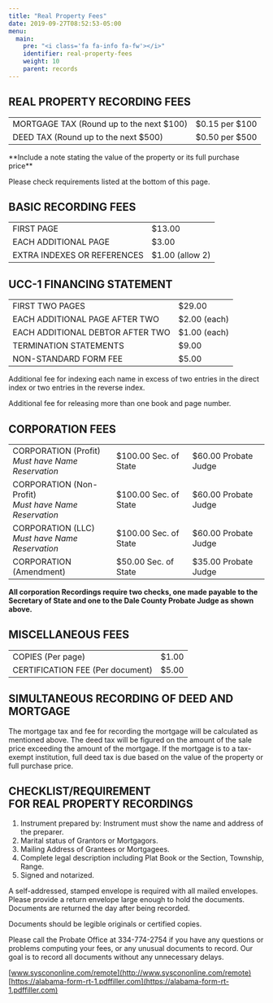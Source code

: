 ```yaml
---
title: "Real Property Fees"
date: 2019-09-27T08:52:53-05:00
menu:
  main:
    pre: "<i class='fa fa-info fa-fw'></i>"
    identifier: real-property-fees
    weight: 10
    parent: records
---
```

## REAL PROPERTY RECORDING FEES

|                                             |                |
| ------------------------------------------- | -------------- |
| MORTGAGE TAX (Round up to the next $100)		| $0.15 per $100 |
| DEED TAX (Round up to the next $500)				| $0.50 per $500 |


<div class="text-center">
**Include a note stating the value of the property or its full purchase price**

Please check requirements listed at the bottom of this page.  
</div>

## BASIC RECORDING FEES

|                             |                 |
| --------------------------- | --------------- |
| FIRST PAGE								  | $13.00          |
| EACH ADDITIONAL PAGE				|	$3.00           |
| EXTRA INDEXES OR REFERENCES	| $1.00 (allow 2) |

## UCC-1 FINANCING STATEMENT

|                                   |               |
| --------------------------------- | ------------- |
| FIRST TWO PAGES							      | $29.00        |
| EACH ADDITIONAL PAGE AFTER TWO		|	$2.00 (each)  |
| EACH ADDITIONAL DEBTOR AFTER TWO	|	$1.00 (each)  |
| TERMINATION STATEMENTS					  | $9.00         |
| NON-STANDARD FORM FEE					    | $5.00         |

<div class="text-center">

Additional fee for indexing each name in excess of two entries in the direct index or two entries in the reverse index.

Additional fee for releasing more than one book and page number.
</div>


## CORPORATION FEES

|                                                             |                       |               |
| ----------------------------------------------------------- | --------------------- | ------------- |
| CORPORATION (Profit) <br />*Must have Name Reservation*     | $100.00 Sec. of State | $60.00 Probate Judge |
| CORPORATION (Non-Profit) <br />*Must have Name Reservation* | $100.00 Sec. of State | $60.00 Probate Judge |
| CORPORATION (LLC) <br />*Must have Name Reservation*	      | $100.00 Sec. of State | $60.00 Probate Judge |
| CORPORATION (Amendment)				                              | $50.00 Sec. of State  | $35.00 Probate Judge |

**All corporation Recordings require two checks, one made payable to the Secretary of State and one to the Dale County Probate Judge as shown above.**

## MISCELLANEOUS FEES

|                                   |       |
| --------------------------------- | ----- |
| COPIES (Per page)							    | $1.00 |
| CERTIFICATION FEE (Per document)	|	$5.00 |

## SIMULTANEOUS RECORDING OF DEED AND MORTGAGE
The mortgage tax and fee for recording the mortgage will be calculated as mentioned above.  The deed tax will be figured on the amount of the sale price exceeding the amount of the mortgage.  If the mortgage is to a tax-exempt institution, full deed tax is due based on the value of the property or full purchase price.  

## CHECKLIST/REQUIREMENT<br />FOR REAL PROPERTY RECORDINGS
1. Instrument prepared by: Instrument must show the name and address of the preparer.
2. Marital status of Grantors or Mortgagors.
3. Mailing Address of Grantees or Mortgagees.
4. Complete legal description including Plat Book or the Section, Township, Range.  
5. Signed and notarized.  

A self-addressed, stamped envelope is required with all mailed envelopes.  Please provide a return envelope large enough to hold the documents.  Documents are returned the day after being recorded.  

Documents should be legible originals or certified copies.

Please call the Probate Office at 334-774-2754 if you have any questions or problems computing your fees, or any unusual documents to record.  Our goal is to record all documents without any unnecessary delays. 

[www.syscononline.com/remote](http://www.syscononline.com/remote)  
[https://alabama-form-rt-1.pdffiller.com](https://alabama-form-rt-1.pdffiller.com)

